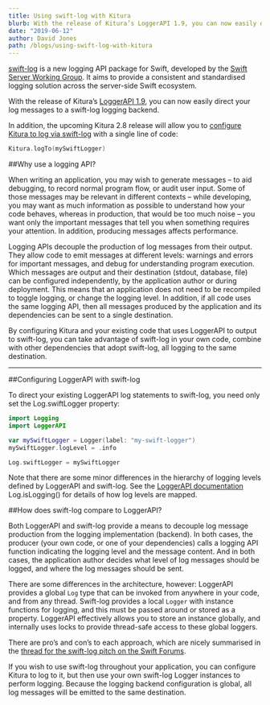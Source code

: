 ```yaml
---
title: Using swift-log with Kitura
blurb: With the release of Kitura’s LoggerAPI 1.9, you can now easily direct your log messages to a swift-log logging backend
date: "2019-06-12"
author: David Jones
path: /blogs/using-swift-log-with-kitura
---
```


[swift-log](https://github.com/apple/swift-log) is a new logging API package for Swift, developed by the [Swift Server Working Group](https://swift.org/server/). It aims to provide a consistent and standardised logging solution across the server-side Swift ecosystem.

With the release of Kitura’s [LoggerAPI 1.9](https://github.com/IBM-Swift/LoggerAPI/releases/tag/1.9.0), you can now easily direct your log messages to a swift-log logging backend.

In addition, the upcoming Kitura 2.8 release will allow you to [configure Kitura to log via swift-log](https://github.com/IBM-Swift/Kitura/pull/1460) with a single line of code:

```swift
Kitura.logTo(mySwiftLogger)
```

##Why use a logging API?

When writing an application, you may wish to generate messages – to aid debugging, to record normal program flow, or audit user input. Some of those messages may be relevant in different contexts – while developing, you may want as much information as possible to understand how your code behaves, whereas in production, that would be too much noise – you want only the important messages that tell you when something requires your attention. In addition, producing messages affects performance.

Logging APIs decouple the production of log messages from their output. They allow code to emit messages at different levels: warnings and errors for important messages, and debug for understanding program execution. Which messages are output and their destination (stdout, database, file) can be configured independently, by the application author or during deployment. This means that an application does not need to be recompiled to toggle logging, or change the logging level. In addition, if all code uses the same logging API, then all messages produced by the application and its dependencies can be sent to a single destination.

By configuring Kitura and your existing code that uses LoggerAPI to output to swift-log, you can take advantage of swift-log in your own code, combine with other dependencies that adopt swift-log, all logging to the same destination.

---

##Configuring LoggerAPI with swift-log

To direct your existing LoggerAPI log statements to swift-log, you need only set the Log.swiftLogger property:

```swift
import Logging
import LoggerAPI

var mySwiftLogger = Logger(label: "my-swift-logger")
mySwiftLogger.logLevel = .info

Log.swiftLogger = mySwiftLogger
```

Note that there are some minor differences in the hierarchy of logging levels defined by LoggerAPI and swift-log. See the [LoggerAPI documentation](https://ibm-swift.github.io/LoggerAPI/index.html) Log.isLogging() for details of how log levels are mapped.

##How does swift-log compare to LoggerAPI?

Both LoggerAPI and swift-log provide a means to decouple log message production from the logging implementation (backend). In both cases, the producer (your own code, or one of your dependencies) calls a logging API function indicating the logging level and the message content. And in both cases, the application author decides what level of log messages should be logged, and where the log messages should be sent.

There are some differences in the architecture, however: LoggerAPI provides a global `Log` type that can be invoked from anywhere in your code, and from any thread. Swift-log provides a local `Logger` with instance functions for logging, and this must be passed around or stored as a property. LoggerAPI effectively allows you to store an instance globally, and internally uses locks to provide thread-safe access to these global loggers.

There are pro’s and con’s to each approach, which are nicely summarised in the [thread for the swift-log pitch on the Swift Forums](https://forums.swift.org/t/logging/16027/3).

If you wish to use swift-log throughout your application, you can configure Kitura to log to it, but then use your own swift-log Logger instances to perform logging. Because the logging backend configuration is global, all log messages will be emitted to the same destination.
